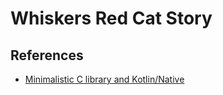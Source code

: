 # Whiskers Red Cat Story


## References

-   [Minimalistic C library and Kotlin/Native](https://jonnyzzz.com/blog/2018/05/28/minimalistic-kn/)

